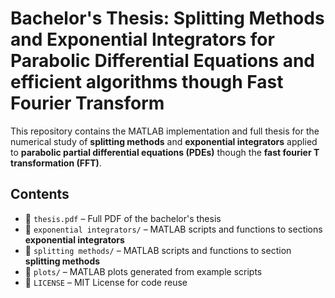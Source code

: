 # Bachelor's Thesis: Splitting Methods and Exponential Integrators for Parabolic Differential Equations and efficient algorithms though Fast Fourier Transform

This repository contains the MATLAB implementation and full thesis for the numerical study of **splitting methods** and **exponential integrators** applied to **parabolic partial differential equations (PDEs)**
though the **fast fourier T
transformation (FFT)**.

## Contents

- 📄 `thesis.pdf` – Full PDF of the bachelor's thesis
- 📁 `exponential integrators/` – MATLAB scripts and functions to sections **exponential integrators**
- 📁 `splitting methods/` – MATLAB scripts and functions to section **splitting methods**
- 📁 `plots/` – MATLAB plots generated from example scripts
- 📜 `LICENSE` – MIT License for code reuse
